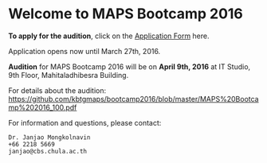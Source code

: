 # Welcome to MAPS Bootcamp 2016

**To apply for the audition**, click on the [Application Form](http://www.goo.gl/forms/rzJWvTF5le) here.

Application opens now until March 27th, 2016.

**Audition** for MAPS Bootcamp 2016 will be on **April 9th, 2016** at IT Studio, 9th Floor, Mahitaladhibesra Building.




For details about the audition:
https://github.com/kbtgmaps/bootcamp2016/blob/master/MAPS%20Bootcamp%202016_100.pdf

For information and questions, please contact:

	Dr. Janjao Mongkolnavin
	+66 2218 5669
	janjao@cbs.chula.ac.th
